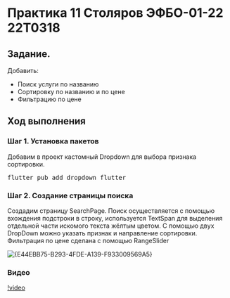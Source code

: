 # Практика 11 Столяров ЭФБО-01-22 22T0318

## Задание.
Добавить:
<ul>
    <li>Поиск услуги по названию</li>
    <li>Сортировку по названию и по цене</li>
    <li>Фильтрацию по цене</li>
</ul>

## Ход выполнения
### Шаг 1. Установка пакетов
Добавим в проект кастомный Dropdown для выбора признака сортировки.

<pre>flutter pub add dropdown_flutter</pre>

### Шаг 2. Создание страницы поиска
Создадим страницу SearchPage.
Поиск осуществляется с помощью вхождения подстроки в строку, используется TextSpan для выделения отдельной части искомого текста жёлтым цветом.
С помощью двух DropDown можно указать признак и направление сортировки.
Фильтрация по цене сделана с помощью RangeSlider

![{E44EBB75-B293-4FDE-A139-F933009569A5}](https://github.com/user-attachments/assets/0a5e4794-be98-4e66-a230-e61a6310a85f)

### Видео
[!video](https://www.youtube.com/watch?v=1kLVq8CplBo)
